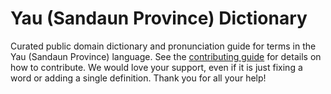 
# Yau (Sandaun Province) Dictionary

Curated public domain dictionary and pronunciation guide for terms in the Yau (Sandaun Province) language. See the [contributing guide](https://github.com/drumworkteam/term/blob/make/.github/contributing.md) for details on how to contribute. We would love your support, even if it is just fixing a word or adding a single definition. Thank you for all your help!